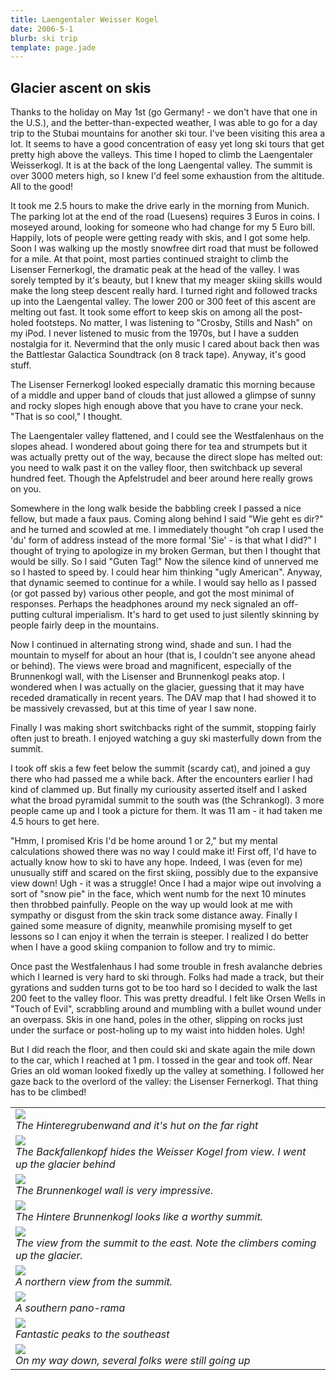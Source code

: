 ```yaml
---
title: Laengentaler Weisser Kogel
date: 2006-5-1
blurb: ski trip
template: page.jade
---
```


<h2>Glacier ascent on skis</h2>

Thanks to the holiday on May 1st (go Germany! - we don't have that one in the U.S.), and the better-than-expected weather, I was able to go for a day trip to the Stubai mountains for another ski tour. I've been visiting this area a lot. It seems to have a good concentration of easy yet long ski tours that get pretty high above the valleys. This time I hoped to climb the Laengentaler Weisserkogl. It is at the back of the long Laengental valley. The summit is over 3000 meters high, so I knew I'd feel some exhaustion from the altitude. All to the good!


It took me 2.5 hours to make the drive early in the morning from Munich. The parking lot at the end of the road (Luesens) requires 3 Euros in coins. I moseyed around, looking for someone who had change for my 5 Euro bill. Happily, lots of people were getting ready with skis, and I got some help. Soon I was walking up the mostly snowfree dirt road that must be followed for a mile. At that point, most parties continued straight to climb the Lisenser Fernerkogl, the dramatic peak at the head of the valley. I was sorely tempted by it's beauty, but I knew that my meager skiing skills would make the long steep descent really hard. I turned right and followed tracks up into the Laengental valley. The lower 200 or 300 feet of this ascent are melting out fast. It took some effort to keep skis on among all the post-holed footsteps. No matter, I was listening to "Crosby, Stills and Nash" on my iPod. I never listened to music from the 1970s, but I have a sudden nostalgia for it. Nevermind that the only music I cared about back then was the Battlestar Galactica Soundtrack (on 8 track tape). Anyway, it's good stuff.


The Lisenser Fernerkogl looked especially dramatic this morning because of a middle and upper band of clouds that just allowed a glimpse of sunny and rocky slopes high enough above that you have to crane your neck. "That is so cool," I thought.


The Laengentaler valley flattened, and I could see the Westfalenhaus on the slopes ahead. I wondered about going there for tea and strumpets but it was actually pretty out of the way, because the direct slope has melted out: you need to walk past it on the valley floor, then switchback up several hundred feet. Though the Apfelstrudel and beer around here really grows on you.


Somewhere in the long walk beside the babbling creek I passed a nice fellow, but made a faux paus. Coming along behind I said "Wie geht es dir?" and he turned and scowled at me. I immediately thought "oh crap I used the 'du' form of address instead of the more formal 'Sie' - is that what I did?" I thought of trying to apologize in my broken German, but then I thought that would be silly. So I said "Guten Tag!" Now the silence kind of unnerved me so I hasted to speed by. I could hear him thinking "ugly American". Anyway, that dynamic seemed to continue for a while. I would say hello as I passed (or got passed by) various other people, and got the most minimal of responses. Perhaps the headphones around my neck signaled an off-putting cultural imperialism. It's hard to get used to just silently skinning by people fairly deep in the mountains.


Now I continued in alternating strong wind, shade and sun. I had the mountain to myself for about an hour (that is, I couldn't see anyone ahead or behind). The views were broad and magnificent, especially of the Brunnenkogl wall, with the Lisenser and Brunnenkogl peaks atop. I wondered when I was actually on the glacier, guessing that it may have receded dramatically in recent years. The DAV map that I had showed it to be massively crevassed, but at this time of year I saw none.


Finally I was making short switchbacks right of the summit, stopping fairly often just to breath. I enjoyed watching a guy ski masterfully down from the summit.


I took off skis a few feet below the summit (scardy cat), and joined a guy there who had passed me a while back. After the encounters earlier I had kind of clammed up. But finally my curiousity asserted itself and I asked what the broad pyramidal summit to the south was (the Schrankogl). 3 more people came up and I took a picture for them. It was 11 am - it had taken me 4.5 hours to get here.


"Hmm, I promised Kris I'd be home around 1 or 2," but my mental calculations showed there was no way I could make it! First off, I'd have to actually know how to ski to have any hope. Indeed, I was (even for me) unusually stiff and scared on the first skiing, possibly due to the expansive view down! Ugh - it was a struggle! Once I had a major wipe out involving a sort of "snow pie" in the face, which went numb for the next 10 minutes then throbbed painfully. People on the way up would look at me with sympathy or disgust from the skin track some distance away. Finally I gained some measure of dignity, meanwhile promising myself to get lessons so I can enjoy it when the terrain is steeper. I realized I do better when I have a good skiing companion to follow and try to mimic.


Once past the Westfalenhaus I had some trouble in fresh avalanche debries which I learned is very hard to ski through. Folks had made a track, but their gyrations and sudden turns got to be too hard so I decided to walk the last 200 feet to the valley floor. This was pretty dreadful. I felt like Orsen Wells in "Touch of Evil", scrabbling around and mumbling with a bullet wound under an overpass. Skis in one hand, poles in the other, slipping on rocks just under the surface or post-holing up to my waist into hidden holes. Ugh!


But I did reach the floor, and then could ski and skate again the mile down to the car, which I reached at 1 pm. I tossed in the gear and took off. Near Gries an old woman looked fixedly up the valley at something. I followed her gaze back to the overlord of the valley: the Lisenser Fernerkogl. That thing has to be climbed!


<table>
<tr><td>
<a href="images/hinteregrubenwandandhut.jpg"><img src="images/hinteregrubenwandandhut.jpg"></a><br>
<i>The Hinteregrubenwand and it's hut on the far right</i>
</td></tr>
<tr><td>
<a href="images/backfallenkopf.jpg"><img src="images/backfallenkopf.jpg"></a><br>
<i>The Backfallenkopf hides the Weisser Kogel from view. I went up the glacier behind</i>
</td></tr>
<tr><td>
<a href="images/brunnenkogelwall.jpg"><img src="images/brunnenkogelwall.jpg"></a><br>
<i>The Brunnenkogel wall is very impressive.</i>
</td></tr>
<tr><td>
<a href="images/hinterebrunnenkogl.jpg"><img src="images/hinterebrunnenkogl.jpg"></a><br>
<i>The Hintere Brunnenkogl looks like a worthy summit.</i>
</td></tr>
<tr><td>
<a href="images/lookingeast.jpg"><img src="images/lookingeast.jpg"></a><br>
<i>The view from the summit to the east. Note the climbers coming up the glacier.</i>
</td></tr>
<tr><td>
<a href="images/northfromsummit.jpg"><img src="images/northfromsummit.jpg"></a><br>
<i>A northern view from the summit.</i>
</td></tr>
<tr><td>
<a href="images/panoramalaengetaler.jpg"><img src="images/panoramalaengetaler.jpg"></a><br>
<i>A southern pano-rama</i>
</td></tr>
<tr><td>
<a href="images/southeastlook.jpg"><img src="images/southeastlook.jpg"></a><br>
<i>Fantastic peaks to the southeast</i>
</td></tr>
<tr><td>
<a href="images/peoplestillgoing.jpg"><img src="images/peoplestillgoing.jpg"></a><br>
<i>On my way down, several folks were still going up</i>
</td></tr>
</table>
